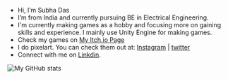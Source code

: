 -  Hi, I’m Subha Das
-  I’m from India and currently pursuing BE in Electrical Engineering.
-  I'm currently making games as a hobby and focusing more on gaining skills and experience. I mainly use Unity Engine for making games.
-  Check my games on [My Itch.io Page](https://ixalegames.itch.io)
-  I do pixelart. You can check them out at: [Instagram](https://instagram.com/ixalegames) | [twitter](https://twitter.com/ixalegames)
-  Connect with me on [Linkdin](https://www.linkedin.com/in/5ubh4d45/).

![My GitHub stats](https://github-readme-stats.vercel.app/api?username=5ubh4d45&theme=dark&show_icons=true)
